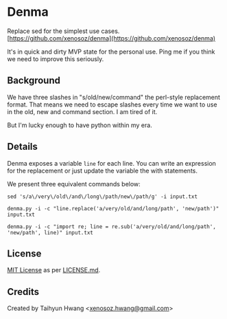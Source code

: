 # Denma
Replace sed for the simplest use cases.
[https://github.com/xenosoz/denma](https://github.com/xenosoz/denma)

It's in quick and dirty MVP state for the personal use.
Ping me if you think we need to improve this seriously.

## Background
We have three slashes in "s/old/new/command" the perl-style replacement format.
That means we need to escape slashes every time we want to use in the old, new and command section.
I am tired of it.

But I'm lucky enough to have python within my era.

## Details
Denma exposes a variable `line` for each line.
You can write an expression for the replacement or just update the variable the with statements.

We present three equivalent commands below:
```
sed 's/a\/very\/old\/and\/long\/path/new\/path/g' -i input.txt
```
```
denma.py -i -c "line.replace('a/very/old/and/long/path', 'new/path')" input.txt
```
```
denma.py -i -c "import re; line = re.sub('a/very/old/and/long/path', 'new/path', line)" input.txt 
```

## License
[MIT License](https://opensource.org/licenses/MIT) as per [LICENSE.md](LICENSE.md).

## Credits
Created by Taihyun Hwang &lt;xenosoz.hwang@gmail.com&gt;

